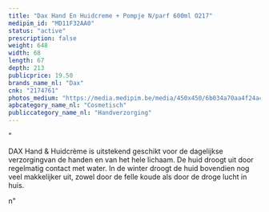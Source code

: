 ```yaml
---
title: "Dax Hand En Huidcreme + Pompje N/parf 600ml O217"
medipim_id: "MD11F32AA0"
status: "active"
prescription: false
weight: 648
width: 68
length: 67
depth: 213
publicprice: 19.50
brands_name_nl: "Dax"
cnk: "2174761"
photos_medium: "https://media.medipim.be/media/450x450/6b034a70aa4f24a4ca6f8c9beab87bc586a4aed8.jpg"
apbcategory_name_nl: "Cosmetisch"
publiccategory_name_nl: "Handverzorging"
---
```

"<p>DAX Hand & Huidcrème is uitstekend geschikt voor de dagelijkse verzorgingvan de handen en van het hele lichaam. De huid droogt uit door regelmatig contact met water. In de winter droogt de huid bovendien nog veel makkelijker uit, zowel door de felle koude als door de droge lucht in huis.</p>n"
